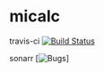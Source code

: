 # micalc
travis-ci [![Build Status](https://travis-ci.com/jdiegoisaza/micalc.svg?branch=master)](https://travis-ci.com/jdiegoisaza/micalc)

sonarr [![Bugs](https://sonarcloud.io/api/project_badges/measure?project=jdiegoisaza_micalc&metric=bugs)]
